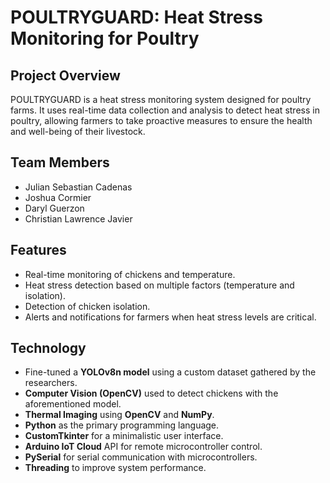 # **POULTRYGUARD: Heat Stress Monitoring for Poultry**

## **Project Overview**
POULTRYGUARD is a heat stress monitoring system designed for poultry farms. It uses real-time data collection and analysis to detect heat stress in poultry, allowing farmers to take proactive measures to ensure the health and well-being of their livestock.

## **Team Members**
- Julian Sebastian Cadenas
- Joshua Cormier
- Daryl Guerzon
- Christian Lawrence Javier

## **Features**
- Real-time monitoring of chickens and temperature.
- Heat stress detection based on multiple factors (temperature and isolation).
- Detection of chicken isolation.
- Alerts and notifications for farmers when heat stress levels are critical.

## **Technology**
- Fine-tuned a **YOLOv8n model** using a custom dataset gathered by the researchers.
- **Computer Vision (OpenCV)** used to detect chickens with the aforementioned model.
- **Thermal Imaging** using **OpenCV** and **NumPy**.
- **Python** as the primary programming language.
- **CustomTkinter** for a minimalistic user interface.
- **Arduino IoT Cloud** API for remote microcontroller control.
- **PySerial** for serial communication with microcontrollers.
- **Threading** to improve system performance.
